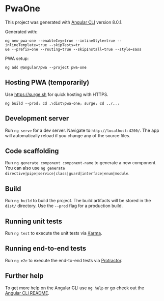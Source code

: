 # PwaOne

This project was generated with [Angular CLI](https://github.com/angular/angular-cli) version 8.0.1.

Generated with:

```
ng new pwa-one --enableIvy=true --inlineStyle=true --inlineTemplate=true --skipTests=tr
ue --prefix=one --routing=true --skipInstall=true --style=sass
```

PWA setup:

```
ng add @angular/pwa --project pwa-one
```

## Hosting PWA (temporarily)

Use https://surge.sh for quick hosting with HTTPS.

```
ng build --prod; cd .\dist\pwa-one; surge; cd ../..;
```

## Development server

Run `ng serve` for a dev server. Navigate to `http://localhost:4200/`. The app will automatically reload if you change any of the source files.

## Code scaffolding

Run `ng generate component component-name` to generate a new component. You can also use `ng generate directive|pipe|service|class|guard|interface|enum|module`.

## Build

Run `ng build` to build the project. The build artifacts will be stored in the `dist/` directory. Use the `--prod` flag for a production build.

## Running unit tests

Run `ng test` to execute the unit tests via [Karma](https://karma-runner.github.io).

## Running end-to-end tests

Run `ng e2e` to execute the end-to-end tests via [Protractor](http://www.protractortest.org/).

## Further help

To get more help on the Angular CLI use `ng help` or go check out the [Angular CLI README](https://github.com/angular/angular-cli/blob/master/README.md).
